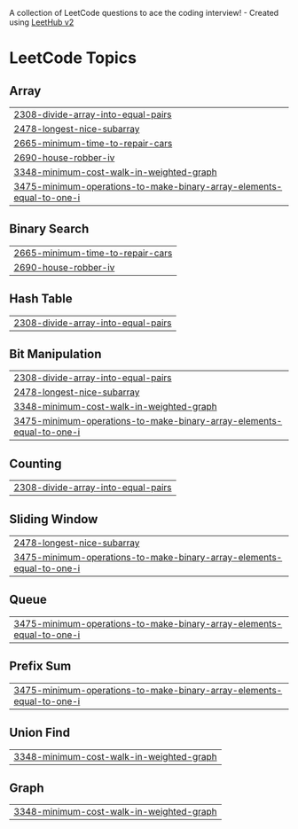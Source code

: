 A collection of LeetCode questions to ace the coding interview! - Created using [LeetHub v2](https://github.com/arunbhardwaj/LeetHub-2.0)
<!---LeetCode Topics Start-->
# LeetCode Topics
## Array
|  |
| ------- |
| [2308-divide-array-into-equal-pairs](https://github.com/venkatesh6446/leetcode-venky/tree/master/2308-divide-array-into-equal-pairs) |
| [2478-longest-nice-subarray](https://github.com/venkatesh6446/leetcode-venky/tree/master/2478-longest-nice-subarray) |
| [2665-minimum-time-to-repair-cars](https://github.com/venkatesh6446/leetcode-venky/tree/master/2665-minimum-time-to-repair-cars) |
| [2690-house-robber-iv](https://github.com/venkatesh6446/leetcode-venky/tree/master/2690-house-robber-iv) |
| [3348-minimum-cost-walk-in-weighted-graph](https://github.com/venkatesh6446/leetcode-venky/tree/master/3348-minimum-cost-walk-in-weighted-graph) |
| [3475-minimum-operations-to-make-binary-array-elements-equal-to-one-i](https://github.com/venkatesh6446/leetcode-venky/tree/master/3475-minimum-operations-to-make-binary-array-elements-equal-to-one-i) |
## Binary Search
|  |
| ------- |
| [2665-minimum-time-to-repair-cars](https://github.com/venkatesh6446/leetcode-venky/tree/master/2665-minimum-time-to-repair-cars) |
| [2690-house-robber-iv](https://github.com/venkatesh6446/leetcode-venky/tree/master/2690-house-robber-iv) |
## Hash Table
|  |
| ------- |
| [2308-divide-array-into-equal-pairs](https://github.com/venkatesh6446/leetcode-venky/tree/master/2308-divide-array-into-equal-pairs) |
## Bit Manipulation
|  |
| ------- |
| [2308-divide-array-into-equal-pairs](https://github.com/venkatesh6446/leetcode-venky/tree/master/2308-divide-array-into-equal-pairs) |
| [2478-longest-nice-subarray](https://github.com/venkatesh6446/leetcode-venky/tree/master/2478-longest-nice-subarray) |
| [3348-minimum-cost-walk-in-weighted-graph](https://github.com/venkatesh6446/leetcode-venky/tree/master/3348-minimum-cost-walk-in-weighted-graph) |
| [3475-minimum-operations-to-make-binary-array-elements-equal-to-one-i](https://github.com/venkatesh6446/leetcode-venky/tree/master/3475-minimum-operations-to-make-binary-array-elements-equal-to-one-i) |
## Counting
|  |
| ------- |
| [2308-divide-array-into-equal-pairs](https://github.com/venkatesh6446/leetcode-venky/tree/master/2308-divide-array-into-equal-pairs) |
## Sliding Window
|  |
| ------- |
| [2478-longest-nice-subarray](https://github.com/venkatesh6446/leetcode-venky/tree/master/2478-longest-nice-subarray) |
| [3475-minimum-operations-to-make-binary-array-elements-equal-to-one-i](https://github.com/venkatesh6446/leetcode-venky/tree/master/3475-minimum-operations-to-make-binary-array-elements-equal-to-one-i) |
## Queue
|  |
| ------- |
| [3475-minimum-operations-to-make-binary-array-elements-equal-to-one-i](https://github.com/venkatesh6446/leetcode-venky/tree/master/3475-minimum-operations-to-make-binary-array-elements-equal-to-one-i) |
## Prefix Sum
|  |
| ------- |
| [3475-minimum-operations-to-make-binary-array-elements-equal-to-one-i](https://github.com/venkatesh6446/leetcode-venky/tree/master/3475-minimum-operations-to-make-binary-array-elements-equal-to-one-i) |
## Union Find
|  |
| ------- |
| [3348-minimum-cost-walk-in-weighted-graph](https://github.com/venkatesh6446/leetcode-venky/tree/master/3348-minimum-cost-walk-in-weighted-graph) |
## Graph
|  |
| ------- |
| [3348-minimum-cost-walk-in-weighted-graph](https://github.com/venkatesh6446/leetcode-venky/tree/master/3348-minimum-cost-walk-in-weighted-graph) |
<!---LeetCode Topics End-->